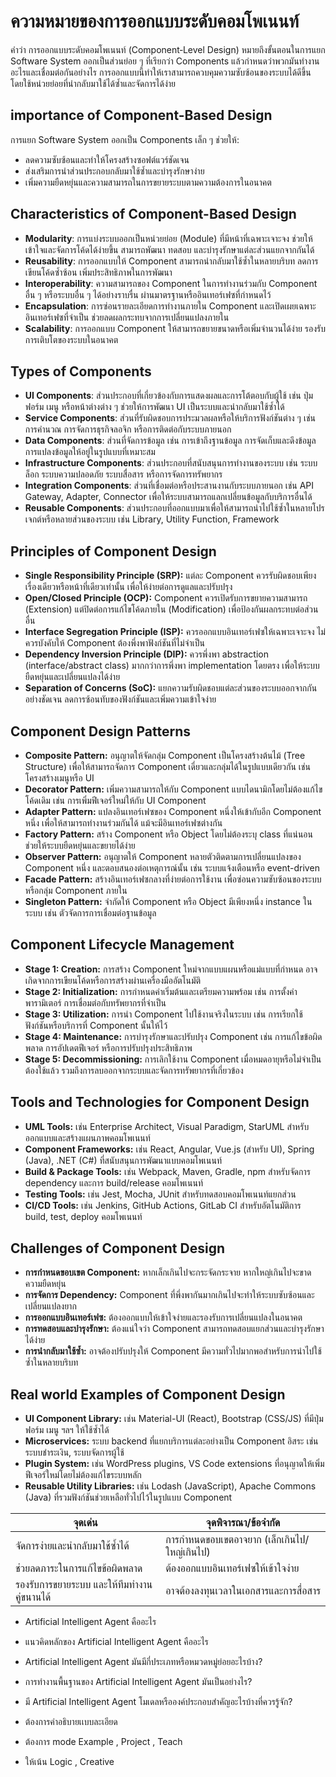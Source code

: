 # ความหมายของการออกแบบระดับคอมโพเนนท์

คำว่า การออกแบบระดับคอมโพเนนท์ (Component‑Level Design) หมายถึงขั้นตอนในการแยก Software System ออกเป็นส่วนย่อย ๆ ที่เรียกว่า Components แล้วกำหนดว่าพวกมันทำงานอะไรและเชื่อมต่อกันอย่างไร การออกแบบนี้ทำให้เราสามารถควบคุมความซับซ้อนของระบบได้ดีขึ้น โดยใช้หน่วยย่อยที่นำกลับมาใช้ได้ซ้ำและจัดการได้ง่าย

## importance of Component-Based Design

การแยก Software System ออกเป็น Components เล็ก ๆ ช่วยให้:
- ลดความซับซ้อนและทำให้โครงสร้างซอฟต์แวร์ชัดเจน
- ส่งเสริมการนำส่วนประกอบกลับมาใช้ซ้ำและบำรุงรักษาง่าย
- เพิ่มความยืดหยุ่นและความสามารถในการขยายระบบตามความต้องการในอนาคต

## Characteristics of Component-Based Design
- **Modularity**: การแบ่งระบบออกเป็นหน่วยย่อย (Module) ที่มีหน้าที่เฉพาะเจาะจง ช่วยให้เข้าใจและจัดการโค้ดได้ง่ายขึ้น สามารถพัฒนา ทดสอบ และบำรุงรักษาแต่ละส่วนแยกจากกันได้
- **Reusability**: การออกแบบให้ Component สามารถนำกลับมาใช้ซ้ำในหลายบริบท ลดการเขียนโค้ดซ้ำซ้อน เพิ่มประสิทธิภาพในการพัฒนา
- **Interoperability**: ความสามารถของ Component ในการทำงานร่วมกับ Component อื่น ๆ หรือระบบอื่น ๆ ได้อย่างราบรื่น ผ่านมาตรฐานหรืออินเทอร์เฟซที่กำหนดไว้
- **Encapsulation**: การซ่อนรายละเอียดการทำงานภายใน Component และเปิดเผยเฉพาะอินเทอร์เฟซที่จำเป็น ช่วยลดผลกระทบจากการเปลี่ยนแปลงภายใน
- **Scalability**: การออกแบบ Component ให้สามารถขยายขนาดหรือเพิ่มจำนวนได้ง่าย รองรับการเติบโตของระบบในอนาคต

## Types of Components
- **UI Components**: ส่วนประกอบที่เกี่ยวข้องกับการแสดงผลและการโต้ตอบกับผู้ใช้ เช่น ปุ่ม ฟอร์ม เมนู หรือหน้าต่างต่าง ๆ ช่วยให้การพัฒนา UI เป็นระบบและนำกลับมาใช้ซ้ำได้
- **Service Components**: ส่วนที่รับผิดชอบการประมวลผลหรือให้บริการฟังก์ชันต่าง ๆ เช่น การคำนวณ การจัดการธุรกิจลอจิก หรือการติดต่อกับระบบภายนอก
- **Data Components**: ส่วนที่จัดการข้อมูล เช่น การเข้าถึงฐานข้อมูล การจัดเก็บและดึงข้อมูล การแปลงข้อมูลให้อยู่ในรูปแบบที่เหมาะสม
- **Infrastructure Components**: ส่วนประกอบที่สนับสนุนการทำงานของระบบ เช่น ระบบล็อก ระบบความปลอดภัย ระบบสื่อสาร หรือการจัดการทรัพยากร
- **Integration Components**: ส่วนที่เชื่อมต่อหรือประสานงานกับระบบภายนอก เช่น API Gateway, Adapter, Connector เพื่อให้ระบบสามารถแลกเปลี่ยนข้อมูลกับบริการอื่นได้
- **Reusable Components**: ส่วนประกอบที่ออกแบบมาเพื่อให้สามารถนำไปใช้ซ้ำในหลายโปรเจกต์หรือหลายส่วนของระบบ เช่น Library, Utility Function, Framework

## Principles of Component Design
- **Single Responsibility Principle (SRP):** แต่ละ Component ควรรับผิดชอบเพียงเรื่องเดียวหรือหน้าที่เดียวเท่านั้น เพื่อให้ง่ายต่อการดูแลและปรับปรุง
- **Open/Closed Principle (OCP):** Component ควรเปิดรับการขยายความสามารถ (Extension) แต่ปิดต่อการแก้ไขโค้ดภายใน (Modification) เพื่อป้องกันผลกระทบต่อส่วนอื่น
- **Interface Segregation Principle (ISP):** ควรออกแบบอินเทอร์เฟซให้เฉพาะเจาะจง ไม่ควรบังคับให้ Component ต้องพึ่งพาฟังก์ชันที่ไม่จำเป็น
- **Dependency Inversion Principle (DIP):** ควรพึ่งพา abstraction (interface/abstract class) มากกว่าการพึ่งพา implementation โดยตรง เพื่อให้ระบบยืดหยุ่นและเปลี่ยนแปลงได้ง่าย
- **Separation of Concerns (SoC):** แยกความรับผิดชอบแต่ละส่วนของระบบออกจากกันอย่างชัดเจน ลดการซ้อนทับของฟังก์ชันและเพิ่มความเข้าใจง่าย

## Component Design Patterns
- **Composite Pattern:** อนุญาตให้จัดกลุ่ม Component เป็นโครงสร้างต้นไม้ (Tree Structure) เพื่อให้สามารถจัดการ Component เดี่ยวและกลุ่มได้ในรูปแบบเดียวกัน เช่น โครงสร้างเมนูหรือ UI
- **Decorator Pattern:** เพิ่มความสามารถให้กับ Component แบบไดนามิกโดยไม่ต้องแก้ไขโค้ดเดิม เช่น การเพิ่มฟีเจอร์ใหม่ให้กับ UI Component
- **Adapter Pattern:** แปลงอินเทอร์เฟซของ Component หนึ่งให้เข้ากับอีก Component หนึ่ง เพื่อให้สามารถทำงานร่วมกันได้ แม้จะมีอินเทอร์เฟซต่างกัน
- **Factory Pattern:** สร้าง Component หรือ Object โดยไม่ต้องระบุ class ที่แน่นอน ช่วยให้ระบบยืดหยุ่นและขยายได้ง่าย
- **Observer Pattern:** อนุญาตให้ Component หลายตัวติดตามการเปลี่ยนแปลงของ Component หนึ่ง และตอบสนองต่อเหตุการณ์นั้น เช่น ระบบแจ้งเตือนหรือ event-driven
- **Facade Pattern:** สร้างอินเทอร์เฟซกลางที่ง่ายต่อการใช้งาน เพื่อซ่อนความซับซ้อนของระบบหรือกลุ่ม Component ภายใน
- **Singleton Pattern:** จำกัดให้ Component หรือ Object มีเพียงหนึ่ง instance ในระบบ เช่น ตัวจัดการการเชื่อมต่อฐานข้อมูล

## Component Lifecycle Management
- **Stage 1: Creation:** การสร้าง Component ใหม่จากแบบแผนหรือแม่แบบที่กำหนด อาจเกิดจากการเขียนโค้ดหรือการสร้างผ่านเครื่องมืออัตโนมัติ
- **Stage 2: Initialization:** การกำหนดค่าเริ่มต้นและเตรียมความพร้อม เช่น การตั้งค่าพารามิเตอร์ การเชื่อมต่อกับทรัพยากรที่จำเป็น
- **Stage 3: Utilization:** การนำ Component ไปใช้งานจริงในระบบ เช่น การเรียกใช้ฟังก์ชันหรือบริการที่ Component นั้นให้ไว้
- **Stage 4: Maintenance:** การบำรุงรักษาและปรับปรุง Component เช่น การแก้ไขข้อผิดพลาด การอัปเดตฟีเจอร์ หรือการปรับปรุงประสิทธิภาพ
- **Stage 5: Decommissioning:** การเลิกใช้งาน Component เมื่อหมดอายุหรือไม่จำเป็นต้องใช้แล้ว รวมถึงการลบออกจากระบบและจัดการทรัพยากรที่เกี่ยวข้อง

## Tools and Technologies for Component Design
- **UML Tools:** เช่น Enterprise Architect, Visual Paradigm, StarUML สำหรับออกแบบและสร้างแผนภาพคอมโพเนนท์
- **Component Frameworks:** เช่น React, Angular, Vue.js (สำหรับ UI), Spring (Java), .NET (C#) ที่สนับสนุนการพัฒนาแบบคอมโพเนนท์
- **Build & Package Tools:** เช่น Webpack, Maven, Gradle, npm สำหรับจัดการ dependency และการ build/release คอมโพเนนท์
- **Testing Tools:** เช่น Jest, Mocha, JUnit สำหรับทดสอบคอมโพเนนท์แยกส่วน
- **CI/CD Tools:** เช่น Jenkins, GitHub Actions, GitLab CI สำหรับอัตโนมัติการ build, test, deploy คอมโพเนนท์

## Challenges of Component Design
- **การกำหนดขอบเขต Component:** หากเล็กเกินไปจะกระจัดกระจาย หากใหญ่เกินไปจะขาดความยืดหยุ่น
- **การจัดการ Dependency:** Component ที่พึ่งพากันมากเกินไปจะทำให้ระบบซับซ้อนและเปลี่ยนแปลงยาก
- **การออกแบบอินเทอร์เฟซ:** ต้องออกแบบให้เข้าใจง่ายและรองรับการเปลี่ยนแปลงในอนาคต
- **การทดสอบและบำรุงรักษา:** ต้องแน่ใจว่า Component สามารถทดสอบแยกส่วนและบำรุงรักษาได้ง่าย
- **การนำกลับมาใช้ซ้ำ:** อาจต้องปรับปรุงให้ Component มีความทั่วไปมากพอสำหรับการนำไปใช้ซ้ำในหลายบริบท

## Real world Examples of Component Design
- **UI Component Library:** เช่น Material-UI (React), Bootstrap (CSS/JS) ที่มีปุ่ม ฟอร์ม เมนู ฯลฯ ให้ใช้ซ้ำได้
- **Microservices:** ระบบ backend ที่แยกบริการแต่ละอย่างเป็น Component อิสระ เช่น ระบบชำระเงิน, ระบบจัดการผู้ใช้
- **Plugin System:** เช่น WordPress plugins, VS Code extensions ที่อนุญาตให้เพิ่มฟีเจอร์ใหม่โดยไม่ต้องแก้ไขระบบหลัก
- **Reusable Utility Libraries:** เช่น Lodash (JavaScript), Apache Commons (Java) ที่รวมฟังก์ชันช่วยเหลือทั่วไปไว้ในรูปแบบ Component


| จุดเด่น                               | จุดพิจารณา/ข้อจำกัด                          |
| ----------------------------------- | --------------------------------------- |
| จัดการง่ายและนำกลับมาใช้ซ้ำได้              | การกำหนดขอบเขตอาจยาก (เล็กเกินไป/ใหญ่เกินไป) |
| ช่วยลดภาระในการแก้ไขข้อผิดพลาด          | ต้องออกแบบอินเทอร์เฟซให้เข้าใจง่าย            |
| รองรับการขยายระบบ และให้ทีมทำงานคู่ขนานได้ | อาจต้องลงทุนเวลาในเอกสารและการสื่อสาร       |

- Artificial Intelligent Agent คืออะไร
- แนวคิดหลักของ Artificial Intelligent Agent คืออะไร
- Artificial Intelligent Agent มันมีกี่ประเภทหรือหมวดหมู่ย่อยอะไรบ้าง?
- การทำงานพื้นฐานของ Artificial Intelligent Agent มันเป็นอย่างไร?
- มี Artificial Intelligent Agent โมเดลหรือองค์ประกอบสำคัญอะไรบ้างที่ควรรู้จัก?

- ต้องการคำอธิบายเเบบละเอียด
- ต้องการ mode Example , Project , Teach 
- ให้เน้น Logic , Creative